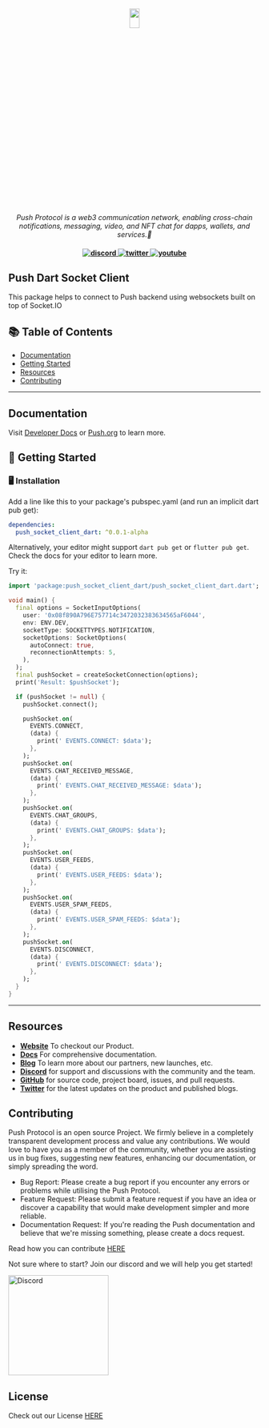 
<h1 align="center">
    <a href="https://push.org/#gh-light-mode-only">
    <img width='20%' height='10%' 
src="https://res.cloudinary.com/drdjegqln/image/upload/v1686227557/Push-Logo-Standard-Dark_xap7z5.png">
    </a>

</h1>

<p align="center">
  <i align="center">Push Protocol is a web3 communication network, enabling cross-chain notifications, messaging, video, and NFT chat for dapps, wallets, and services.🚀</i>
</p>

<h4 align="center">

  <a href="https://discord.com/invite/pushprotocol">
    <img src="https://img.shields.io/badge/discord-7289da.svg?style=flat-square" alt="discord">
  </a>
  <a href="https://twitter.com/pushprotocol">
    <img src="https://img.shields.io/badge/twitter-18a1d6.svg?style=flat-square" alt="twitter">
  </a>
  <a href="https://www.youtube.com/@pushprotocol">
    <img src="https://img.shields.io/badge/youtube-d95652.svg?style=flat-square&" alt="youtube">
  </a>
</h4>
</h1>
<h2>Push Dart Socket Client </h2> 
<p>
This package helps to connect to Push backend using websockets built on top of Socket.IO

</p>
</div>


## 📚 Table of Contents
- [Documentation](#documentation)
- [Getting Started](#-getting-started)
- [Resources](#resources)
- [Contributing](#contributing)

---


## Documentation
 Visit [Developer Docs](https://docs.push.org/developers/developer-tooling/push-sdk/sdk-packages-details/pushprotocol-socket) or [Push.org](https://push.org) to learn more.


## 🚀 Getting Started

### 🖥 Installation
 Add a line like this to your package's pubspec.yaml (and run an implicit dart pub get):
```yaml
dependencies:
  push_socket_client_dart: ^0.0.1-alpha
```
Alternatively, your editor might support ```dart pub get``` or ```flutter pub get```. Check the docs for your editor to learn more.

Try it:
```dart
import 'package:push_socket_client_dart/push_socket_client_dart.dart';

void main() {
  final options = SocketInputOptions(
    user: '0x08f890A796E757714c3472032383634565aF6044',
    env: ENV.DEV,
    socketType: SOCKETTYPES.NOTIFICATION,
    socketOptions: SocketOptions(
      autoConnect: true,
      reconnectionAttempts: 5,
    ),
  );
  final pushSocket = createSocketConnection(options);
  print('Result: $pushSocket');

  if (pushSocket != null) {
    pushSocket.connect();

    pushSocket.on(
      EVENTS.CONNECT,
      (data) {
        print(' EVENTS.CONNECT: $data');
      },
    );
    pushSocket.on(
      EVENTS.CHAT_RECEIVED_MESSAGE,
      (data) {
        print(' EVENTS.CHAT_RECEIVED_MESSAGE: $data');
      },
    );
    pushSocket.on(
      EVENTS.CHAT_GROUPS,
      (data) {
        print(' EVENTS.CHAT_GROUPS: $data');
      },
    );
    pushSocket.on(
      EVENTS.USER_FEEDS,
      (data) {
        print(' EVENTS.USER_FEEDS: $data');
      },
    );
    pushSocket.on(
      EVENTS.USER_SPAM_FEEDS,
      (data) {
        print(' EVENTS.USER_SPAM_FEEDS: $data');
      },
    );
    pushSocket.on(
      EVENTS.DISCONNECT,
      (data) {
        print(' EVENTS.DISCONNECT: $data');
      },
    );
  }
}
 ```


---

## Resources
- **[Website](https://push.org)** To checkout our Product.
- **[Docs](https://docs.push.org/developers/)** For comprehensive documentation.
- **[Blog](https://medium.com/push-protocol)** To learn more about our partners, new launches, etc.
- **[Discord](discord.gg/pushprotocol)** for support and discussions with the community and the team.
- **[GitHub](https://github.com/ethereum-push-notification-service)** for source code, project board, issues, and pull requests.
- **[Twitter](https://twitter.com/pushprotocol)** for the latest updates on the product and published blogs.


## Contributing

Push Protocol is an open source Project. We firmly believe in a completely transparent development process and value any contributions. We would love to have you as a member of the community, whether you are assisting us in bug fixes, suggesting new features, enhancing our documentation, or simply spreading the word. 

- Bug Report: Please create a bug report if you encounter any errors or problems while utilising the Push Protocol.
- Feature Request: Please submit a feature request if you have an idea or discover a capability that would make development simpler and more reliable.
- Documentation Request: If you're reading the Push documentation and believe that we're missing something, please create a docs request.


Read how you can contribute <a href="https://github.com/ethereum-push-notification-service/push-sdk/blob/main/contributing.md">HERE</a>

Not sure where to start? Join our discord and we will help you get started!


<a href="https://discord.gg/pushprotocol" title="Join Our Community"><img src="https://www.freepnglogos.com/uploads/discord-logo-png/playerunknown-battlegrounds-bgparty-15.png" width="200" alt="Discord" /></a>

## License
Check out our License <a href='https://github.com/ethereum-push-notification-service/push-swift-sdk/blob/main/license-v1.md'>HERE </a>